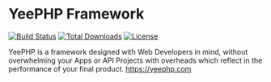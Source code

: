 # YeePHP Framework

[![Build Status](https://travis-ci.org/yeephp/yeephp.svg?branch=master)](https://travis-ci.org/yeephp/yeephp)
[![Total Downloads](https://poser.pugx.org/yeephp/yeephp/downloads)](https://packagist.org/packages/yeephp/yeephp)
[![License](https://poser.pugx.org/yeephp/yeephp/license)](https://packagist.org/packages/yeephp/yeephp)

YeePHP is a framework designed with Web Developers in mind, without overwhelming your Apps or API Projects with overheads which reflect in the performance of your final product. https://yeephp.com
